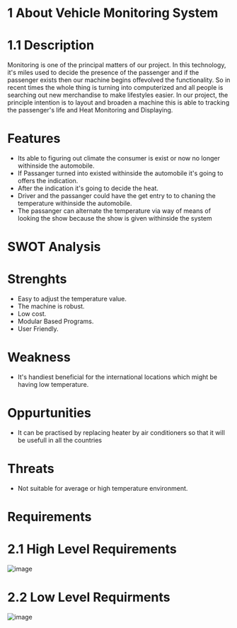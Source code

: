 # 1 About Vehicle Monitoring System

# 1.1 Description

Monitoring is one of the principal matters of our project. In this technology, it's miles used to decide the presence of the passenger and if the passenger exists then our machine begins offevolved the functionality. So in recent times the whole thing is turning into computerized and all people is searching out new merchandise to make lifestyles easier. In our project, the principle intention is to layout and broaden a machine this is able to tracking the passenger's life and Heat Monitoring and Displaying.

# Features
* Its able to figuring out climate the consumer is exist or now no longer withinside the automobile.
* If Passanger turned into existed withinside the automobile it's going to offers the indication.
* After the indication it's going to decide the heat.
* Driver and the passanger could have the get entry to to chaning the temperature withinside the automobile.
* The passanger can alternate the temperature via way of means of looking the show because the show is given withinside the system

# SWOT Analysis

# Strenghts
* Easy to adjust the temperature value.
* The machine is robust.
* Low cost.
* Modular Based Programs.
* User Friendly.

# Weakness
* It's handiest beneficial for the international locations which might be having low temperature.

# Oppurtunities
* It can be practised by replacing heater by air conditioners so that it will be usefull in all the countries

# Threats
* Not suitable for average or high temperature environment.

# Requirements

# 2.1 High Level Requirements

![image](https://user-images.githubusercontent.com/98792351/155832858-09b0a014-bbfd-42dd-8989-9e9c5ee1b87d.png)

# 2.2 Low Level Requirments

![image](https://user-images.githubusercontent.com/98792351/155833002-21846d14-04a1-4b29-964b-28b901e80e64.png)

